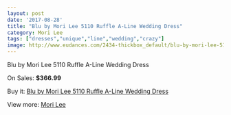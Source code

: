 ```yaml
---
layout: post
date: '2017-08-28'
title: "Blu by Mori Lee 5110 Ruffle A-Line Wedding Dress"
category: Mori Lee
tags: ["dresses","unique","line","wedding","crazy"]
image: http://www.eudances.com/2434-thickbox_default/blu-by-mori-lee-5110-ruffle-a-line-wedding-dress.jpg
---
```

Blu by Mori Lee 5110 Ruffle A-Line Wedding Dress

On Sales: **$366.99**
<a href="https://www.eudances.com/en/mori-lee/811-blu-by-mori-lee-5110-ruffle-a-line-wedding-dress.html"><amp-img layout="responsive" width="600" height="600" src="//www.eudances.com/2434-thickbox_default/blu-by-mori-lee-5110-ruffle-a-line-wedding-dress.jpg" alt="Blu by Mori Lee 5110 Ruffle A-Line Wedding Dress 0" /></a>
<a href="https://www.eudances.com/en/mori-lee/811-blu-by-mori-lee-5110-ruffle-a-line-wedding-dress.html"><amp-img layout="responsive" width="600" height="600" src="//www.eudances.com/2436-thickbox_default/blu-by-mori-lee-5110-ruffle-a-line-wedding-dress.jpg" alt="Blu by Mori Lee 5110 Ruffle A-Line Wedding Dress 1" /></a>
<a href="https://www.eudances.com/en/mori-lee/811-blu-by-mori-lee-5110-ruffle-a-line-wedding-dress.html"><amp-img layout="responsive" width="600" height="600" src="//www.eudances.com/2435-thickbox_default/blu-by-mori-lee-5110-ruffle-a-line-wedding-dress.jpg" alt="Blu by Mori Lee 5110 Ruffle A-Line Wedding Dress 2" /></a>

Buy it: [Blu by Mori Lee 5110 Ruffle A-Line Wedding Dress](https://www.eudances.com/en/mori-lee/811-blu-by-mori-lee-5110-ruffle-a-line-wedding-dress.html "Blu by Mori Lee 5110 Ruffle A-Line Wedding Dress")

View more: [Mori Lee](https://www.eudances.com/en/9-mori-lee "Mori Lee")